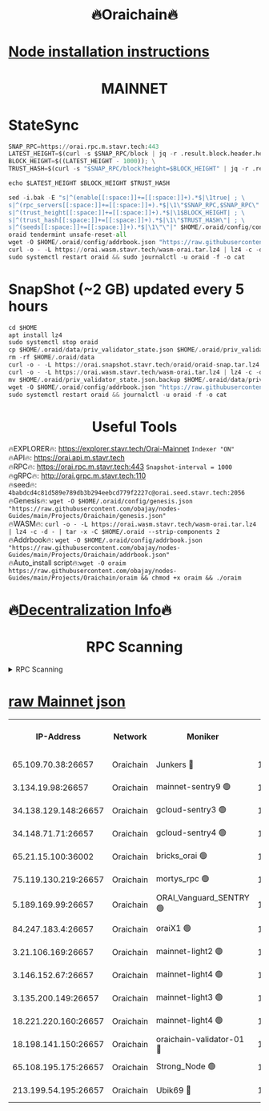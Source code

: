 <h1 align="center"> 🔥Oraichain🔥</h1>

[Node installation instructions](https://github.com/obajay/nodes-Guides/tree/main/Projects/Oraichain)
=
<h1 align="center"> MAINNET</h1>

# StateSync
```python
SNAP_RPC=https://orai.rpc.m.stavr.tech:443
LATEST_HEIGHT=$(curl -s $SNAP_RPC/block | jq -r .result.block.header.height); \
BLOCK_HEIGHT=$((LATEST_HEIGHT - 1000)); \
TRUST_HASH=$(curl -s "$SNAP_RPC/block?height=$BLOCK_HEIGHT" | jq -r .result.block_id.hash)

echo $LATEST_HEIGHT $BLOCK_HEIGHT $TRUST_HASH

sed -i.bak -E "s|^(enable[[:space:]]+=[[:space:]]+).*$|\1true| ; \
s|^(rpc_servers[[:space:]]+=[[:space:]]+).*$|\1\"$SNAP_RPC,$SNAP_RPC\"| ; \
s|^(trust_height[[:space:]]+=[[:space:]]+).*$|\1$BLOCK_HEIGHT| ; \
s|^(trust_hash[[:space:]]+=[[:space:]]+).*$|\1\"$TRUST_HASH\"| ; \
s|^(seeds[[:space:]]+=[[:space:]]+).*$|\1\"\"|" $HOME/.oraid/config/config.toml
oraid tendermint unsafe-reset-all
wget -O $HOME/.oraid/config/addrbook.json "https://raw.githubusercontent.com/obajay/nodes-Guides/main/Projects/Oraichain/addrbook.json"
curl -o - -L https://orai.wasm.stavr.tech/wasm-orai.tar.lz4 | lz4 -c -d - | tar -x -C $HOME/.oraid --strip-components 2
sudo systemctl restart oraid && sudo journalctl -u oraid -f -o cat
```
# SnapShot (~2 GB) updated every 5 hours
```python
cd $HOME
apt install lz4
sudo systemctl stop oraid
cp $HOME/.oraid/data/priv_validator_state.json $HOME/.oraid/priv_validator_state.json.backup
rm -rf $HOME/.oraid/data
curl -o - -L https://orai.snapshot.stavr.tech/oraid/oraid-snap.tar.lz4 | lz4 -c -d - | tar -x -C $HOME/.oraid --strip-components 2
curl -o - -L https://orai.wasm.stavr.tech/wasm-orai.tar.lz4 | lz4 -c -d - | tar -x -C $HOME/.oraid --strip-components 2
mv $HOME/.oraid/priv_validator_state.json.backup $HOME/.oraid/data/priv_validator_state.json
wget -O $HOME/.oraid/config/addrbook.json "https://raw.githubusercontent.com/obajay/nodes-Guides/main/Projects/Oraichain/addrbook.json"
sudo systemctl restart oraid && journalctl -u oraid -f -o cat
```

 <h1 align="center"> Useful Tools</h1>

🔥EXPLORER🔥:     https://explorer.stavr.tech/Orai-Mainnet        `Indexer "ON"` \
🔥API🔥:          https://orai.api.m.stavr.tech \
🔥RPC🔥:          https://orai.rpc.m.stavr.tech:443              `Snapshot-interval = 1000` \
🔥gRPC🔥:         http://orai.grpc.m.stavr.tech:110 \
🔥seed🔥:      `4babdcd4c81d589e789db3b294eebcd779f2227c@orai.seed.stavr.tech:2056` \
🔥Genesis🔥:   `wget -O $HOME/.oraid/config/genesis.json "https://raw.githubusercontent.com/obajay/nodes-Guides/main/Projects/Oraichain/genesis.json"` \
🔥WASM🔥:      `curl -o - -L https://orai.wasm.stavr.tech/wasm-orai.tar.lz4 | lz4 -c -d - | tar -x -C $HOME/.oraid --strip-components 2` \
🔥Addrbook🔥:  `wget -O $HOME/.oraid/config/addrbook.json "https://raw.githubusercontent.com/obajay/nodes-Guides/main/Projects/Oraichain/addrbook.json"` \
🔥Auto_install script🔥:`wget -O oraim https://raw.githubusercontent.com/obajay/nodes-Guides/main/Projects/Oraichain/oraim && chmod +x oraim && ./oraim`

🔥[Decentralization Info](https://github.com/obajay/StateSync-snapshots/tree/main/Projects/Oraichain/Decentralization)🔥
=
<h1 align="center"> RPC Scanning</h1>

<details>
<summary>RPC Scanning</summary>

<h2 align="center"> We scan nodes in real time every 4 hours. And we provide the final result of RPC endpoints.
We cannot influence the operation of these nodes in any way. </h2>


```python
If Voting Power is higher than 0 --> then the Node is a validator of the network and may be subject to attack and be a potential threat to the chain.
```
```python
We marked such validators with a red symbol
```

</details>

[raw Mainnet json](https://rpc-check.oraim.stavr.tech/oraim/rpc-oraim-result.json)
=


<table><tr><th>IP-Address</th><th>Network</th><th>Moniker</th><th>Latest Block Height</th><th>Earliest Block Height</th><th>Catching Up</th><th>Tx Index</th><th>Voting Power</th><th>Scan Time</th></tr><tr><td>65.109.70.38:26657</td><td>Oraichain</td><td>Junkers 🔴</td><td>17235021</td><td>0</td><td>False</td><td>off</td><td>197427</td><td>2024-03-29T02:33:38.261814892UTC</td></tr><tr><td>3.134.19.98:26657</td><td>Oraichain</td><td>mainnet-sentry9 🟢</td><td>17234976</td><td>1</td><td>False</td><td>on</td><td>0</td><td>2024-03-29T02:32:49.286804196UTC</td></tr><tr><td>34.138.129.148:26657</td><td>Oraichain</td><td>gcloud-sentry3 🟢</td><td>17234988</td><td>1</td><td>False</td><td>on</td><td>0</td><td>2024-03-29T02:33:04.307347778UTC</td></tr><tr><td>34.148.71.71:26657</td><td>Oraichain</td><td>gcloud-sentry4 🟢</td><td>17234998</td><td>1</td><td>False</td><td>on</td><td>0</td><td>2024-03-29T02:33:14.162727223UTC</td></tr><tr><td>65.21.15.100:36002</td><td>Oraichain</td><td>bricks_orai 🟢</td><td>17235013</td><td>15848470</td><td>False</td><td>on</td><td>0</td><td>2024-03-29T02:33:29.456168955UTC</td></tr><tr><td>75.119.130.219:26657</td><td>Oraichain</td><td>mortys_rpc 🟢</td><td>17234998</td><td>15960001</td><td>False</td><td>on</td><td>0</td><td>2024-03-29T02:33:14.462551664UTC</td></tr><tr><td>5.189.169.99:26657</td><td>Oraichain</td><td>ORAI_Vanguard_SENTRY 🟢</td><td>17234947</td><td>16090001</td><td>False</td><td>off</td><td>0</td><td>2024-03-29T02:32:20.175768084UTC</td></tr><tr><td>84.247.183.4:26657</td><td>Oraichain</td><td>oraiX1 🟢</td><td>17210567</td><td>16177601</td><td>False</td><td>on</td><td>0</td><td>2024-03-29T02:33:31.830541005UTC</td></tr><tr><td>3.21.106.169:26657</td><td>Oraichain</td><td>mainnet-light2 🟢</td><td>17234965</td><td>16436001</td><td>False</td><td>on</td><td>0</td><td>2024-03-29T02:32:39.521004296UTC</td></tr><tr><td>3.146.152.67:26657</td><td>Oraichain</td><td>mainnet-light4 🟢</td><td>17234975</td><td>16436001</td><td>False</td><td>on</td><td>0</td><td>2024-03-29T02:32:49.958550698UTC</td></tr><tr><td>3.135.200.149:26657</td><td>Oraichain</td><td>mainnet-light3 🟢</td><td>17234979</td><td>16436001</td><td>False</td><td>on</td><td>0</td><td>2024-03-29T02:32:56.796378537UTC</td></tr><tr><td>18.221.220.160:26657</td><td>Oraichain</td><td>mainnet-light4 🟢</td><td>17234985</td><td>16588001</td><td>False</td><td>on</td><td>0</td><td>2024-03-29T02:33:01.593704131UTC</td></tr><tr><td>18.198.141.150:26657</td><td>Oraichain</td><td>oraichain-validator-01 🔴</td><td>17235008</td><td>16650390</td><td>False</td><td>on</td><td>32575</td><td>2024-03-29T02:33:25.099901045UTC</td></tr><tr><td>65.108.195.175:26657</td><td>Oraichain</td><td>Strong_Node 🟢</td><td>17234997</td><td>17045001</td><td>False</td><td>on</td><td>0</td><td>2024-03-29T02:33:13.531029174UTC</td></tr><tr><td>213.199.54.195:26657</td><td>Oraichain</td><td>Ubik69 🔴</td><td>17234950</td><td>17214001</td><td>False</td><td>on</td><td>1841</td><td>2024-03-29T02:32:22.493555508UTC</td></tr></table>
